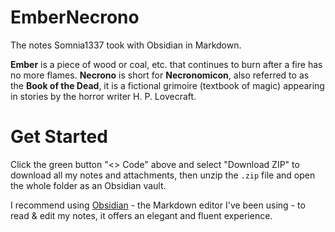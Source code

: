 # EmberNecrono

The notes Somnia1337 took with Obsidian in Markdown.

**Ember** is a piece of wood or coal, etc. that continues to burn after a fire has no more flames. **Necrono** is short for **Necronomicon**, also referred to as the **Book of the Dead**, it is a fictional grimoire (textbook of magic) appearing in stories by the horror writer H. P. Lovecraft.

# Get Started

Click the green button "<> Code" above and select "Download ZIP" to download all my notes and attachments, then unzip the `.zip` file and open the whole folder as an Obsidian vault.

I recommend using [Obsidian](https://obsidian.md/) - the Markdown editor I've been using - to read & edit my notes, it offers an elegant and fluent experience.